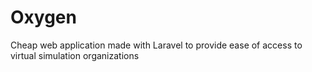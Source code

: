 # Oxygen
Cheap web application made with Laravel to provide ease of access to virtual simulation organizations
